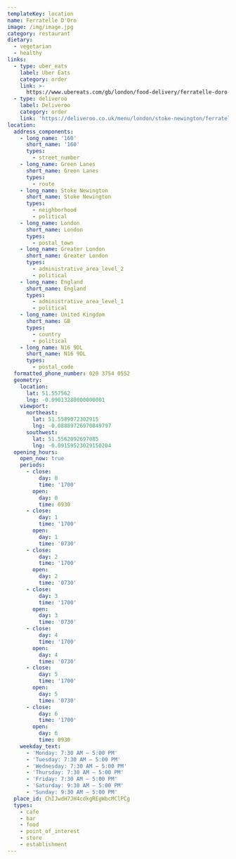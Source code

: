 ```yaml
---
templateKey: location
name: Ferratelle D'Oro
image: /img/image.jpg
category: restaurant
dietary:
  - vegetarian
  - healthy
links:
  - type: uber_eats
    label: Uber Eats
    category: order
    link: >-
      https://www.ubereats.com/gb/london/food-delivery/ferratelle-doro-caffe-boutique/if2usidEQXiVb1mNMBf-Jg
  - type: deliveroo
    label: Deliveroo
    category: order
    link: 'https://deliveroo.co.uk/menu/london/stoke-newington/ferratelle-doro-uk-ltd'
location:
  address_components:
    - long_name: '160'
      short_name: '160'
      types:
        - street_number
    - long_name: Green Lanes
      short_name: Green Lanes
      types:
        - route
    - long_name: Stoke Newington
      short_name: Stoke Newington
      types:
        - neighborhood
        - political
    - long_name: London
      short_name: London
      types:
        - postal_town
    - long_name: Greater London
      short_name: Greater London
      types:
        - administrative_area_level_2
        - political
    - long_name: England
      short_name: England
      types:
        - administrative_area_level_1
        - political
    - long_name: United Kingdom
      short_name: GB
      types:
        - country
        - political
    - long_name: N16 9DL
      short_name: N16 9DL
      types:
        - postal_code
  formatted_phone_number: 020 3754 0552
  geometry:
    location:
      lat: 51.557562
      lng: -0.09013280000000001
    viewport:
      northeast:
        lat: 51.5589072302915
        lng: -0.08889726970849797
      southwest:
        lat: 51.5562092697085
        lng: -0.09159523029150204
  opening_hours:
    open_now: true
    periods:
      - close:
          day: 0
          time: '1700'
        open:
          day: 0
          time: 0930
      - close:
          day: 1
          time: '1700'
        open:
          day: 1
          time: '0730'
      - close:
          day: 2
          time: '1700'
        open:
          day: 2
          time: '0730'
      - close:
          day: 3
          time: '1700'
        open:
          day: 3
          time: '0730'
      - close:
          day: 4
          time: '1700'
        open:
          day: 4
          time: '0730'
      - close:
          day: 5
          time: '1700'
        open:
          day: 5
          time: '0730'
      - close:
          day: 6
          time: '1700'
        open:
          day: 6
          time: 0930
    weekday_text:
      - 'Monday: 7:30 AM – 5:00 PM'
      - 'Tuesday: 7:30 AM – 5:00 PM'
      - 'Wednesday: 7:30 AM – 5:00 PM'
      - 'Thursday: 7:30 AM – 5:00 PM'
      - 'Friday: 7:30 AM – 5:00 PM'
      - 'Saturday: 9:30 AM – 5:00 PM'
      - 'Sunday: 9:30 AM – 5:00 PM'
  place_id: ChIJwdH7JH4cdkgREgWbcMClPCg
  types:
    - cafe
    - bar
    - food
    - point_of_interest
    - store
    - establishment
---
```

